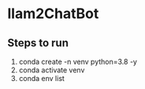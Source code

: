 # llam2ChatBot

## Steps to run

1. conda create -n venv python=3.8 -y
2. conda activate venv
3. conda env list